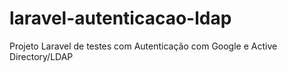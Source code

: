 # laravel-autenticacao-ldap
Projeto Laravel de testes com Autenticação com Google e Active Directory/LDAP
